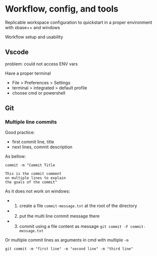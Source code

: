 # Workflow, config, and tools

Replicable workspace configuration to quickstart in a proper environment with xbase++ and windows

Workflow setup and usability

## Vscode

problem: could not access ENV vars

Have a proper terminal
- File > Preferences > Settings 
- terminal > integrated  > default profile
- choose cmd or powershell

## Git

### Multiple line commits 

Good practice: 
- first commit line, title
- next lines, commit description

As bellow:
```
commit -m "Commit Title

This is the commit comment
on multiple lines to explain
the goals of the commit"
```

As it does not work on windows:
- 1. create a file `commit-message.txt` at the root of the directory
- 2. put the multi line commit message there
- 3. commit using a file content as message `git commit -F commit-message.txt`

Or multiple commit lines as arguments in cmd with multiple `-m`
```
git commit -m "first line" -m "second line" -m "third line"
```